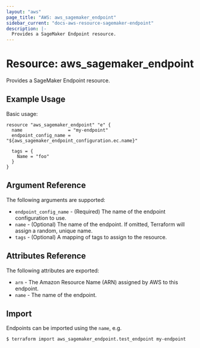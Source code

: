 ```yaml
---
layout: "aws"
page_title: "AWS: aws_sagemaker_endpoint"
sidebar_current: "docs-aws-resource-sagemaker-endpoint"
description: |-
  Provides a SageMaker Endpoint resource.
---
```


# Resource: aws_sagemaker_endpoint

Provides a SageMaker Endpoint resource.

## Example Usage

Basic usage:

```hcl
resource "aws_sagemaker_endpoint" "e" {
  name                 = "my-endpoint"
  endpoint_config_name = "${aws_sagemaker_endpoint_configuration.ec.name}"

  tags = {
    Name = "foo"
  }
}
```

## Argument Reference

The following arguments are supported:

* `endpoint_config_name` - (Required) The name of the endpoint configuration to use.
* `name` - (Optional) The name of the endpoint. If omitted, Terraform will assign a random, unique name.
* `tags` - (Optional) A mapping of tags to assign to the resource.

## Attributes Reference

The following attributes are exported:

* `arn` - The Amazon Resource Name (ARN) assigned by AWS to this endpoint.
* `name` - The name of the endpoint.

## Import

Endpoints can be imported using the `name`, e.g.

```
$ terraform import aws_sagemaker_endpoint.test_endpoint my-endpoint
```
